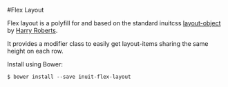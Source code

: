 #Flex Layout

Flex layout is a polyfill for and based on the standard inuitcss [layout-object](https://github.com/inuitcss/objects.layout) by [Harry Roberts](https://github.com/csswizardry).

It provides a modifier class to easily get layout-items sharing the same height on each row.

Install using Bower:

    $ bower install --save inuit-flex-layout
